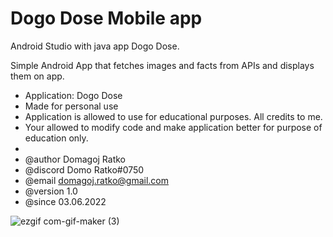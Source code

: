 # Dogo Dose Mobile app

Android Studio with java app Dogo Dose.

Simple Android App that fetches images and facts from APIs and displays them on app.
* Application: Dogo Dose
* Made for personal use
* Application is allowed to use for educational purposes. All credits to me.
* Your allowed to modify code and make application better for purpose of education only.
* 
* @author Domagoj Ratko
* @discord Domo Ratko#0750
* @email domagoj.ratko@gmail.com
* @version 1.0
* @since 03.06.2022

![ezgif com-gif-maker (3)](https://user-images.githubusercontent.com/62218857/156934691-b23e6653-ec34-4325-ac04-e0fd3e22defe.gif)

